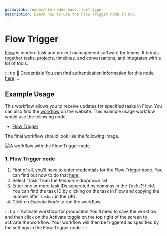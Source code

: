 ```yaml
---
permalink: /nodes/n8n-nodes-base.flowTrigger
description: Learn how to use the Flow Trigger node in n8n
---
```


# Flow Trigger

[Flow](https://www.getflow.com/) is modern task and project management software for teams. It brings together tasks, projects, timelines, and conversations, and integrates with a lot of tools.

::: tip 🔑 Credentials
You can find authentication information for this node [here](../../../credentials/Flow/README.md).
:::


## Example Usage

This workflow allows you to receive updates for specified tasks in Flow. You can also find the [workflow](https://n8n.io/workflows/508) on the website. This example usage workflow would use the following node.
- [Flow Trigger]()

The final workflow should look like the following image.

![A workflow with the Flow Trigger node](./workflow.png)


### 1. Flow Trigger node

1. First of all, you'll have to enter credentials for the Flow Trigger node. You can find out how to do that [here](../../../credentials/Flow/README.md).
2. Select 'Task' from the *Resource* dropdown list.
3. Enter one or more task IDs separated by commas in the *Task ID* field. You can find the task ID by clicking on the task in Flow and copying the number after `tasks/` in the URL.
4. Click on *Execute Node* to run the workflow.

::: tip 💡 Activate workflow for production
You'll need to save the workflow and then click on the Activate toggle on the top right of the screen to activate the workflow. Your workflow will then be triggered as specified by the settings in the Flow Trigger node.
:::
